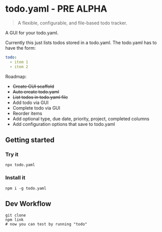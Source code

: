 # todo.yaml - PRE ALPHA

> A flexible, configurable, and file-based todo tracker.

A GUI for your todo.yaml.

Currently this just lists todos stored in a todo.yaml. The todo.yaml has to have the form:

```yaml
todo:
  - item 1
  - item 2
```

Roadmap:
- ~~Create GUI scaffold~~
- ~~Auto create todo.yaml~~
- ~~List todos in todo.yaml file~~
- Add todo via GUI
- Complete todo via GUI
- Reorder items
- Add optional type, due date, priority, project, completed columns
- Add configuration options that save to todo.yaml

## Getting started

### Try it
```shell
npx todo.yaml
```

### Install it
```shell
npm i -g todo.yaml
```

## Dev Workflow

```shell
git clone
npm link
# now you can test by running "todo"
```
